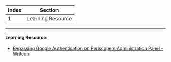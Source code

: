 Index | Section
---   | ---
**1** | Learning Resource

---

#### Learning Resource:

* [Bypassing Google Authentication on Periscope's Administration Panel - Writeup](https://whitton.io/articles/bypassing-google-authentication-on-periscopes-admin-panel/)
